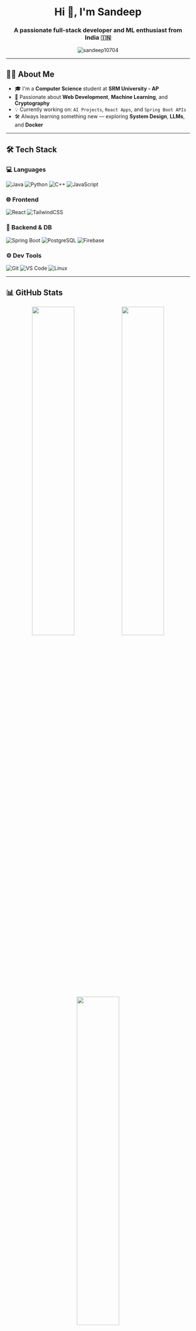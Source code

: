 <h1 align="center">Hi 👋, I'm Sandeep</h1>
<h3 align="center">A passionate full-stack developer and ML enthusiast from India 🇮🇳</h3>

<p align="center">
  <img src="https://komarev.com/ghpvc/?username=sandeep10704&label=Profile%20views&color=0e75b6&style=flat" alt="sandeep10704" />
</p>

---

## 🧑‍💻 About Me

- 🎓 I'm a **Computer Science** student at **SRM University - AP**
- 🌟 Passionate about **Web Development**, **Machine Learning**, and **Cryptography**
- 💡 Currently working on: `AI Projects`, `React Apps`, and `Spring Boot APIs`
- 🛠️ Always learning something new — exploring **System Design**, **LLMs**, and **Docker**


---

## 🛠️ Tech Stack

### 💻 Languages
![Java](https://img.shields.io/badge/Java-ED8B00?style=for-the-badge&logo=openjdk&logoColor=white)
![Python](https://img.shields.io/badge/Python-3670A0?style=for-the-badge&logo=python&logoColor=white)
![C++](https://img.shields.io/badge/C++-00599C?style=for-the-badge&logo=cplusplus&logoColor=white)
![JavaScript](https://img.shields.io/badge/JavaScript-F7DF1E?style=for-the-badge&logo=javascript&logoColor=black)

### 🌐 Frontend
![React](https://img.shields.io/badge/React-20232A?style=for-the-badge&logo=react&logoColor=61DAFB)
![TailwindCSS](https://img.shields.io/badge/Tailwind_CSS-38B2AC?style=for-the-badge&logo=tailwind-css&logoColor=white)

### 🔧 Backend & DB
![Spring Boot](https://img.shields.io/badge/SpringBoot-6DB33F?style=for-the-badge&logo=springboot&logoColor=white)
![PostgreSQL](https://img.shields.io/badge/PostgreSQL-316192?style=for-the-badge&logo=postgresql&logoColor=white)
![Firebase](https://img.shields.io/badge/Firebase-FFCA28?style=for-the-badge&logo=firebase&logoColor=black)

### ⚙️ Dev Tools
![Git](https://img.shields.io/badge/Git-F05032?style=for-the-badge&logo=git&logoColor=white)
![VS Code](https://img.shields.io/badge/VSCode-007ACC?style=for-the-badge&logo=visual-studio-code&logoColor=white)
![Linux](https://img.shields.io/badge/Linux-FCC624?style=for-the-badge&logo=linux&logoColor=black)

---

## 📊 GitHub Stats

<p align="center">
  <img src="https://github-readme-stats.vercel.app/api?username=sandeep10704&show_icons=true&theme=tokyonight" width="48%" />
  <img src="https://github-readme-streak-stats.herokuapp.com/?user=sandeep10704&theme=tokyonight" width="48%" />
</p>

<p align="center">
  <img src="https://github-readme-stats.vercel.app/api/top-langs/?username=sandeep10704&layout=compact&theme=tokyonight" width="48%" />
</p>

---

## 📌 Featured Projects

- 🔢 **Dynamic Quiz Generator** – Spring Boot + React + PostgreSQL
- 🧠 **Fake News Detection** – NLP + Scikit-learn + TensorFlow
- 💬 **Chat Application** – Real-time messaging using React & Spring Boot
- 🔐 **ECC & RSA Tools** – Cryptographic algorithm implementations

---

## 📫 Connect With Me

<p align="left">
  <a href="https://linkedin.com/in/sandeep10407" target="blank"><img align="center" src="https://img.shields.io/badge/-LinkedIn-0077B5?style=for-the-badge&logo=linkedin&logoColor=white" /></a>
  <a href="mailto:saivenkatasandeep5@gmail.com"><img align="center" src="https://img.shields.io/badge/-Gmail-D14836?style=for-the-badge&logo=gmail&logoColor=white" /></a>
  <a href="https://github.com/sandeep10407"><img align="center" src="https://img.shields.io/badge/-GitHub-181717?style=for-the-badge&logo=github&logoColor=white" /></a>
</p>

---

<p align="center">
  <img src="https://github.com/sandeep10704/sandeep10407/blob/output/github-contribution-grid-snake.svg" alt="snake animation" />
</p>
